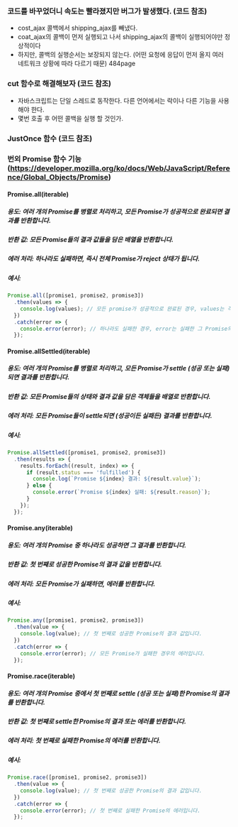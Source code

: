 ### 코드를 바꾸었더니 속도는 빨라졌지만 버그가 발생했다. (코드 참조)
 - cost_ajax 콜백에서 shipping_ajax를 빼냈다.
 - coat_ajax의 콜백이 먼저 실행되고 나서 shipping_ajax의 콜백이 실행되어야만 정상적이다
 - 하지만, 콜백의 실행순서는 보장되지 않는다. (어떤 요청에 응답이 먼저 올지 여러 네트워크 상황에 따라 다르기 때문) 484page

### cut 함수로 해결해보자 (코드 참조)
 - 자바스크립트는 단일 스레드로 동작한다. 다른 언어에서는 락이나 다른 기능을 사용해야 한다.
 - 몇번 호출 후 어떤 콜백을 실행 할 것인가.

### JustOnce 함수 (코드 참조)


### 번외 Promise 함수 기능 (https://developer.mozilla.org/ko/docs/Web/JavaScript/Reference/Global_Objects/Promise)
#### Promise.all(iterable)
##### 용도: 여러 개의 Promise를 병렬로 처리하고, 모든 Promise가 성공적으로 완료되면 결과를 반환합니다.
##### 반환 값: 모든 Promise들의 결과 값들을 담은 배열을 반환합니다.
##### 에러 처리: 하나라도 실패하면, 즉시 전체 Promise가 reject 상태가 됩니다.
##### 예시:
```javascript
Promise.all([promise1, promise2, promise3])
  .then(values => {
    console.log(values); // 모든 promise가 성공적으로 완료된 경우, values는 각각의 결과 값들을 담은 배열입니다.
  })
  .catch(error => {
    console.error(error); // 하나라도 실패한 경우, error는 실패한 그 Promise의 에러입니다.
  });
```

#### Promise.allSettled(iterable)
##### 용도: 여러 개의 Promise를 병렬로 처리하고, 모든 Promise가 settle (성공 또는 실패)되면 결과를 반환합니다.
##### 반환 값: 모든 Promise들의 상태와 결과 값을 담은 객체들을 배열로 반환합니다.
##### 에러 처리: 모든 Promise들이 settle되면 (성공이든 실패든) 결과를 반환합니다.
##### 예시:
```javascript
Promise.allSettled([promise1, promise2, promise3])
  .then(results => {
    results.forEach((result, index) => {
      if (result.status === 'fulfilled') {
        console.log(`Promise ${index} 결과: ${result.value}`);
      } else {
        console.error(`Promise ${index} 실패: ${result.reason}`);
      }
    });
  });
```

#### Promise.any(iterable)
##### 용도: 여러 개의 Promise 중 하나라도 성공하면 그 결과를 반환합니다.
##### 반환 값: 첫 번째로 성공한 Promise의 결과 값을 반환합니다.
##### 에러 처리: 모든 Promise가 실패하면, 에러를 반환합니다.
##### 예시:
```javascript
Promise.any([promise1, promise2, promise3])
  .then(value => {
    console.log(value); // 첫 번째로 성공한 Promise의 결과 값입니다.
  })
  .catch(error => {
    console.error(error); // 모든 Promise가 실패한 경우의 에러입니다.
  });
```

#### Promise.race(iterable)
##### 용도: 여러 개의 Promise 중에서 첫 번째로 settle (성공 또는 실패)한 Promise의 결과를 반환합니다.
##### 반환 값: 첫 번째로 settle한 Promise의 결과 또는 에러를 반환합니다.
##### 에러 처리: 첫 번째로 실패한 Promise의 에러를 반환합니다.
##### 예시:
```javascript
Promise.race([promise1, promise2, promise3])
  .then(value => {
    console.log(value); // 첫 번째로 성공한 Promise의 결과 값입니다.
  })
  .catch(error => {
    console.error(error); // 첫 번째로 실패한 Promise의 에러입니다.
  });
```

